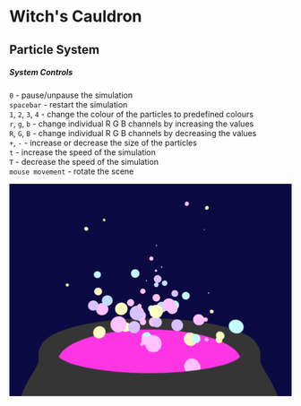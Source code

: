 # Witch's Cauldron
## Particle System

##### System Controls
`0` - pause/unpause the simulation  
`spacebar` - restart the simulation  
`1`, `2`, `3`, `4` - change the colour of the particles to predefined colours  
`r`, `g`, `b` - change individual R G B channels by increasing the values  
`R`, `G`, `B` - change individual R G B channels by decreasing the values  
`+`, `-` - increase or decrease the size of the particles  
`t` - increase the speed of the simulation  
`T` - decrease the speed of the simulation  
`mouse movement` - rotate the scene
  
![Bubbles Screenshot](Bubbles.png)
